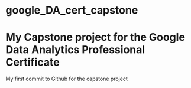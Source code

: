 # google_DA_cert_capstone

# My Capstone project for the Google Data Analytics Professional Certificate

My first commit to Github for the capstone project
